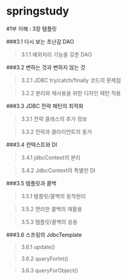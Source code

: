 

springstudy
===========

#1부 이해 : 3장 템플릿

###3.1 다시 보는 초난감 DAO

>3.1.1 예외처리 기능을 갖춘 DAO

###3.2 변하는 것과 변하지 않는 것

>3.2.1 JDBC try/catch/finally 코드의 문제점

>3.2.2 분리와 재사용을 위한 디자인 패턴 적용

###3.3 JDBC 전략 패턴의 최적화

>3.3.1 전략 클래스의 추가 정보

>3.3.2 전략과 클라이언트의 동거

###3.4 컨텍스트와 DI

>3.4.1 jdbcContext의 분리

>3.4.2 JdbcContext의 특별한 DI

###3.5 템플릿과 콜백

>3.5.1 템플릿/콜백의 동작원리

>3.5.2 편리한 콜백의 재활용

>3.5.3 템플릿/콜백의 응용

###3.6 스프링의 JdbcTemplate

>3.6.1 update()

>3.6.2 queryForInt()

>3.6.3 queryForObject()
